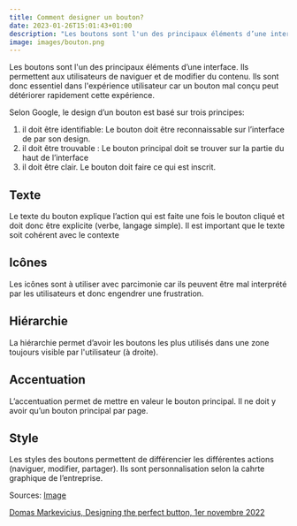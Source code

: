 ```yaml
---
title: Comment designer un bouton?
date: 2023-01-26T15:01:43+01:00
description: "Les boutons sont l'un des principaux éléments d’une interface. Ils permettent aux utilisateurs de naviguer et de modifier du contenu. Ils sont donc essentiel dans l'expérience utilisateur car un bouton mal conçu peut détériorer rapidement cette expérience. "
image: images/bouton.png
---
```

Les boutons sont l'un des principaux éléments d’une interface. Ils permettent aux utilisateurs de naviguer et de modifier du contenu. Ils sont donc essentiel dans l'expérience utilisateur car un bouton mal conçu peut détériorer rapidement cette expérience. 

Selon Google, le design d’un bouton est basé sur trois principes:

1. il doit être identifiable: Le bouton doit être reconnaissable sur l’interface de par son design. 
2. il doit être trouvable : Le bouton principal doit se trouver sur la partie du haut de l’interface
3. il doit être clair. Le bouton doit faire ce qui est inscrit. 

## Texte

Le texte du bouton explique l’action qui est faite une fois le bouton cliqué et doit donc être explicite (verbe, langage simple). Il est important que le texte soit cohérent avec le contexte

## Icônes

Les icônes sont à utiliser avec parcimonie car ils peuvent être mal interprété par les utilisateurs et donc engendrer une frustration. 

## Hiérarchie

La hiérarchie permet d’avoir les boutons les plus utilisés dans une zone toujours visible par l'utilisateur (à droite).

## Accentuation

L’accentuation permet de mettre en valeur le bouton principal. Il ne doit y avoir qu’un bouton principal par page.

## Style

Les styles des boutons permettent de différencier les différentes actions (naviguer, modifier, partager). Ils sont personnalisation selon la cahrte graphique de l’entreprise.

Sources:
[Image](https://miro.medium.com/max/1400/1*vOrnU4nFOKfyK5i7VIZf6Q.png)

[Domas Markevicius, Designing the perfect button, 1er novembre 2022](https://uxmag.com/articles/designing-the-perfect-button)